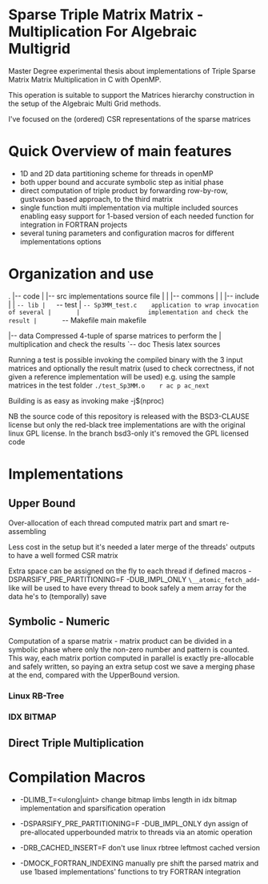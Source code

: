 Sparse Triple Matrix Matrix - Multiplication For Algebraic Multigrid
====================================================================

Master Degree experimental thesis about implementations of 
Triple Sparse Matrix Matrix Multiplication in C with OpenMP.

This operation is suitable to support the Matrices hierarchy construction in the
setup of the Algebraic Multi Grid methods.

I've focused on the (ordered) CSR representations of the sparse matrices

# Quick Overview of main features
- 1D and 2D data partitioning scheme for threads in openMP
- both upper bound and accurate symbolic step as initial phase
- direct computation of triple product by forwarding row-by-row, gustvason based approach, to the third matrix
- single function multi implementation via multiple included sources
  enabling easy support for 1-based version of each needed function for integration in FORTRAN projects
- several tuning parameters and configuration macros for different implementations options

# Organization and use
.
|-- code
|   |-- src         implementations source file
|   |   |-- commons
|   |   |-- include
|   |   `-- lib
|   `-- test
|       `-- Sp3MM_test.c    application to wrap invocation of several
|       |                   implementation and check the result
|       `-- Makefile        main makefile 

|-- data            Compressed 4-tuple of sparse matrices to perform the
|                   multiplication and check the results
`-- doc             Thesis latex sources

Running a test is possible invoking the compiled binary with the 3 input matrices
and optionally the result matrix (used to check correctness, if not given a
reference implementation will be used)
e.g. using the sample matrices in the test folder
`./test_Sp3MM.o    r ac p ac_next`

Building is as easy as invoking make -j$(nproc)

NB the source code of this repository is released with the BSD3-CLAUSE license
but only the red-black tree implementations are with the original linux GPL license.
In the branch bsd3-only it's removed the GPL licensed code

# Implementations
## Upper Bound
Over-allocation of each thread computed matrix part and smart re-assembling

Less cost in the setup but it's needed a later merge of the threads' outputs
to have a well formed CSR matrix

Extra space can be assigned on the fly to each thread if defined macros
-DSPARSIFY_PRE_PARTITIONING=F -DUB_IMPL_ONLY
`\__atomic_fetch_add`-like will be used to have every thread to book safely a mem
array for the data he's to (temporally) save

## Symbolic - Numeric
Computation of a sparse matrix - matrix product can be divided in a 
symbolic phase where only the non-zero number and pattern is counted.
This way, each matrix portion computed in parallel is exactly pre-allocable
and safely written,
so paying an extra setup cost we save a merging phase at the end, compared with
the UpperBound version.

### Linux RB-Tree
### IDX BITMAP

## Direct Triple Multiplication

# Compilation Macros
- -DLIMB_T=<ulong|uint>     change bitmap limbs length in idx bitmap
                            implementation and sparsification operation

- -DSPARSIFY_PRE_PARTITIONING=F -DUB_IMPL_ONLY
                            dyn assign of pre-allocated upperbounded matrix to
                            threads via an atomic operation
- -DRB_CACHED_INSERT=F      don't use linux rbtree leftmost cached version

- -DMOCK_FORTRAN_INDEXING   manually pre shift the parsed matrix and 
                            use 1based implementations' functions
                            to try FORTRAN integration